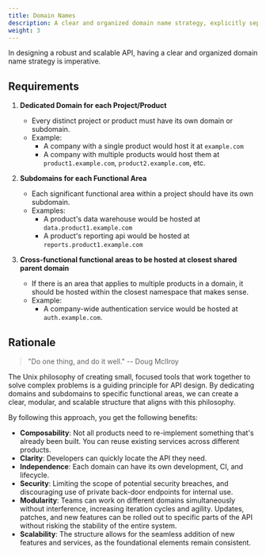 ```yaml
---
title: Domain Names
description: A clear and organized domain name strategy, explicitly separating functional areas via using subdomains.
weight: 3
---
```


In designing a robust and scalable API, having a clear and organized domain name strategy is imperative.

## Requirements

1. **Dedicated Domain for each Project/Product**
    - Every distinct project or product must have its own domain or subdomain.
    - Example:
        - A company with a single product would host it at `example.com`
        - A company with multiple products would host them at `product1.example.com`, `product2.example.com`, etc.

2. **Subdomains for each Functional Area**
    - Each significant functional area within a project should have its own subdomain.
    - Examples:
        - A product's data warehouse would be hosted at `data.product1.example.com`
        - A product's reporting api would be hosted at `reports.product1.example.com`

3. **Cross-functional functional areas to be hosted at closest shared parent domain**
    - If there is an area that applies to multiple products in a domain, it should be hosted within the closest
      namespace that makes sense.
    - Example:
        - A company-wide authentication service would be hosted at `auth.example.com`.

## Rationale

> "Do one thing, and do it well." -- Doug McIlroy

The Unix philosophy of creating small, focused tools that work together to solve complex problems is a guiding principle
for API design. By dedicating domains and subdomains to specific functional areas, we can create a clear, modular,
and scalable structure that aligns with this philosophy.

By following this approach, you get the following benefits:

- **Composability**: Not all products need to re-implement something that's already been built. You can reuse existing
  services across different products.
- **Clarity**: Developers can quickly locate the API they need.
- **Independence**: Each domain can have its own development, CI, and lifecycle.
- **Security**: Limiting the scope of potential security breaches, and discouraging use of private back-door endpoints
  for internal use.
- **Modularity**: Teams can work on different domains simultaneously without interference, increasing iteration cycles
  and agility. Updates, patches, and new features can be rolled out to specific parts of the API without risking the
  stability of the entire system.
- **Scalability**: The structure allows for the seamless addition of new features and services, as the foundational
  elements remain consistent.
